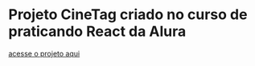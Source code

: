 <div>
    <h1>Projeto CineTag criado no curso de praticando React da Alura</h1>
    <a href='https://cinetag-tau.vercel.app/'>acesse o projeto aqui</a>
</div>